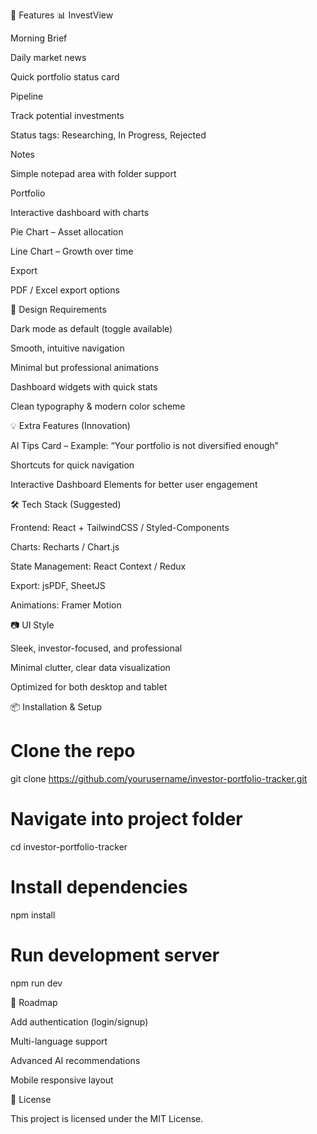 🚀 Features
📊 InvestView

Morning Brief

Daily market news

Quick portfolio status card

Pipeline

Track potential investments

Status tags: Researching, In Progress, Rejected

Notes

Simple notepad area with folder support

Portfolio

Interactive dashboard with charts

Pie Chart – Asset allocation

Line Chart – Growth over time

Export

PDF / Excel export options

🎨 Design Requirements

Dark mode as default (toggle available)

Smooth, intuitive navigation

Minimal but professional animations

Dashboard widgets with quick stats

Clean typography & modern color scheme

💡 Extra Features (Innovation)

AI Tips Card – Example: “Your portfolio is not diversified enough”

Shortcuts for quick navigation

Interactive Dashboard Elements for better user engagement

🛠️ Tech Stack (Suggested)

Frontend: React + TailwindCSS / Styled-Components

Charts: Recharts / Chart.js

State Management: React Context / Redux

Export: jsPDF, SheetJS

Animations: Framer Motion

📷 UI Style

Sleek, investor-focused, and professional

Minimal clutter, clear data visualization

Optimized for both desktop and tablet

📦 Installation & Setup
# Clone the repo
git clone https://github.com/yourusername/investor-portfolio-tracker.git

# Navigate into project folder
cd investor-portfolio-tracker

# Install dependencies
npm install

# Run development server
npm run dev

📌 Roadmap

 Add authentication (login/signup)

 Multi-language support

 Advanced AI recommendations

 Mobile responsive layout

📄 License

This project is licensed under the MIT License.